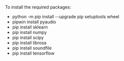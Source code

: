 To install the required packages:
* python -m pip install --upgrade pip setuptools wheel
* pipwin install pyaudio
* pip install sklearn
* pip install numpy
* pip install scipy
* pip install librosa
* pip install soundfile
* pip install tensorflow
